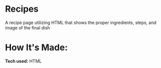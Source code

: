 # **Recipes**

A recipe page utilizing HTML that shows the proper ingredients, steps, and image of the final dish

# **How It's Made:**

**Tech used:** HTML
